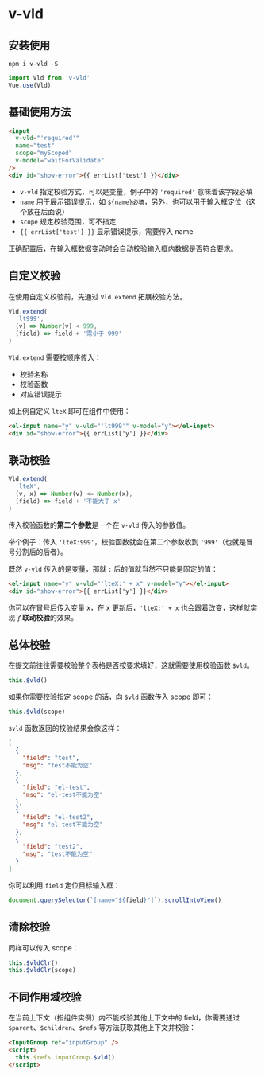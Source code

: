 # v-vld

## 安装使用

```
npm i v-vld -S
```

```javascript
import Vld from 'v-vld'
Vue.use(Vld)
```

## 基础使用方法

```html
<input
  v-vld="'required'"
  name="test"
  scope="myScoped"
  v-model="waitForValidate"
/>
<div id="show-error">{{ errList['test'] }}</div>
```

- `v-vld` 指定校验方式，可以是变量，例子中的 `'required'` 意味着该字段必填
- `name` 用于展示错误提示，如 `${name}必填`，另外，也可以用于输入框定位（这个放在后面说）
- `scope` 规定校验范围，可不指定
- `{{ errList['test'] }}` 显示错误提示，需要传入 name

正确配置后，在输入框数据变动时会自动校验输入框内数据是否符合要求。

## 自定义校验

在使用自定义校验前，先通过 `Vld.extend` 拓展校验方法。

```javascript
Vld.extend(
  'lt999',
  (v) => Number(v) < 999,
  (field) => field + '需小于 999'
)
```

`Vld.extend` 需要按顺序传入：

- 校验名称
- 校验函数
- 对应错误提示

如上例自定义 `lteX` 即可在组件中使用：

```html
<el-input name="y" v-vld="'lt999'" v-model="y"></el-input>
<div id="show-error">{{ errList['y'] }}</div>
```

## 联动校验

```javascript
Vld.extend(
  'lteX',
  (v, x) => Number(v) <= Number(x),
  (field) => field + '不能大于 x'
)
```

传入校验函数的**第二个参数**是一个在 `v-vld` 传入的参数值。

举个例子：传入 `'lteX:999'`，校验函数就会在第二个参数收到 `'999'`（也就是冒号分割后的后者）。

既然 `v-vld` 传入的是变量，那就 `:` 后的值就当然不只能是固定的值：

```html
<el-input name="y" v-vld="'lteX:' + x" v-model="y"></el-input>
<div id="show-error">{{ errList['y'] }}</div>
```

你可以在冒号后传入变量 x，在 x 更新后，`'lteX:' + x` 也会跟着改变，这样就实现了**联动校验**的效果。

## 总体校验

在提交前往往需要校验整个表格是否按要求填好，这就需要使用校验函数 `$vld`。

```javascript
this.$vld()
```

如果你需要校验指定 scope 的话，向 `$vld` 函数传入 scope 即可：

```javascript
this.$vld(scope)
```

`$vld` 函数返回的校验结果会像这样：

```json
[
  {
    "field": "test",
    "msg": "test不能为空"
  },
  {
    "field": "el-test",
    "msg": "el-test不能为空"
  },
  {
    "field": "el-test2",
    "msg": "el-test不能为空"
  },
  {
    "field": "test2",
    "msg": "test不能为空"
  }
]
```

你可以利用 `field` 定位目标输入框：

```javascript
document.querySelector(`[name="${field}"]`).scrollIntoView()
```

## 清除校验

同样可以传入 scope：

```javascript
this.$vldClr()
this.$vldClr(scope)
```

## 不同作用域校验

在当前上下文（指组件实例）内不能校验其他上下文中的 field，你需要通过 `$parent`、`$children`、`$refs` 等方法获取其他上下文并校验：

```html
<InputGroup ref="inputGroup" />
<script>
  this.$refs.inputGroup.$vld()
</script>
```
